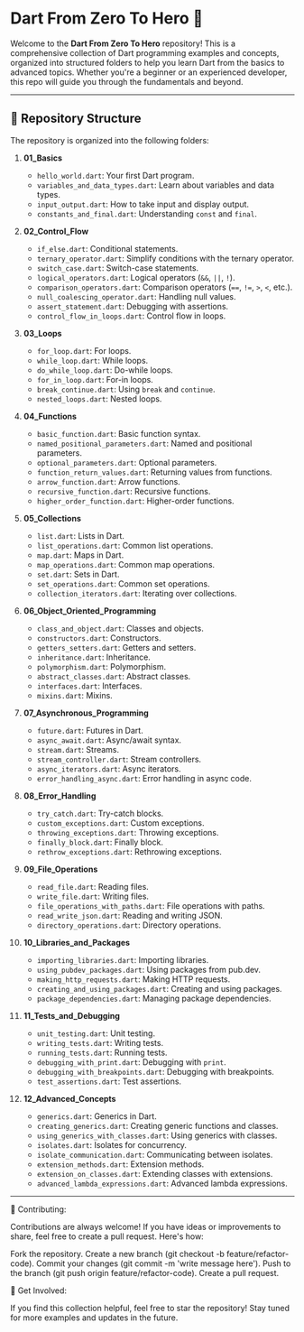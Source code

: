 # Dart From Zero To Hero 🚀

Welcome to the **Dart From Zero To Hero** repository! This is a comprehensive collection of Dart programming examples and concepts, organized into structured folders to help you learn Dart from the basics to advanced topics. Whether you're a beginner or an experienced developer, this repo will guide you through the fundamentals and beyond.

---

## 📁 Repository Structure

The repository is organized into the following folders:

1. **01_Basics**  
   - `hello_world.dart`: Your first Dart program.
   - `variables_and_data_types.dart`: Learn about variables and data types.
   - `input_output.dart`: How to take input and display output.
   - `constants_and_final.dart`: Understanding `const` and `final`.

2. **02_Control_Flow**  
   - `if_else.dart`: Conditional statements.
   - `ternary_operator.dart`: Simplify conditions with the ternary operator.
   - `switch_case.dart`: Switch-case statements.
   - `logical_operators.dart`: Logical operators (`&&`, `||`, `!`).
   - `comparison_operators.dart`: Comparison operators (`==`, `!=`, `>`, `<`, etc.).
   - `null_coalescing_operator.dart`: Handling null values.
   - `assert_statement.dart`: Debugging with assertions.
   - `control_flow_in_loops.dart`: Control flow in loops.

3. **03_Loops**  
   - `for_loop.dart`: For loops.
   - `while_loop.dart`: While loops.
   - `do_while_loop.dart`: Do-while loops.
   - `for_in_loop.dart`: For-in loops.
   - `break_continue.dart`: Using `break` and `continue`.
   - `nested_loops.dart`: Nested loops.

4. **04_Functions**  
   - `basic_function.dart`: Basic function syntax.
   - `named_positional_parameters.dart`: Named and positional parameters.
   - `optional_parameters.dart`: Optional parameters.
   - `function_return_values.dart`: Returning values from functions.
   - `arrow_function.dart`: Arrow functions.
   - `recursive_function.dart`: Recursive functions.
   - `higher_order_function.dart`: Higher-order functions.

5. **05_Collections**  
   - `list.dart`: Lists in Dart.
   - `list_operations.dart`: Common list operations.
   - `map.dart`: Maps in Dart.
   - `map_operations.dart`: Common map operations.
   - `set.dart`: Sets in Dart.
   - `set_operations.dart`: Common set operations.
   - `collection_iterators.dart`: Iterating over collections.

6. **06_Object_Oriented_Programming**  
   - `class_and_object.dart`: Classes and objects.
   - `constructors.dart`: Constructors.
   - `getters_setters.dart`: Getters and setters.
   - `inheritance.dart`: Inheritance.
   - `polymorphism.dart`: Polymorphism.
   - `abstract_classes.dart`: Abstract classes.
   - `interfaces.dart`: Interfaces.
   - `mixins.dart`: Mixins.

7. **07_Asynchronous_Programming**  
   - `future.dart`: Futures in Dart.
   - `async_await.dart`: Async/await syntax.
   - `stream.dart`: Streams.
   - `stream_controller.dart`: Stream controllers.
   - `async_iterators.dart`: Async iterators.
   - `error_handling_async.dart`: Error handling in async code.

8. **08_Error_Handling**  
   - `try_catch.dart`: Try-catch blocks.
   - `custom_exceptions.dart`: Custom exceptions.
   - `throwing_exceptions.dart`: Throwing exceptions.
   - `finally_block.dart`: Finally block.
   - `rethrow_exceptions.dart`: Rethrowing exceptions.

9. **09_File_Operations**  
   - `read_file.dart`: Reading files.
   - `write_file.dart`: Writing files.
   - `file_operations_with_paths.dart`: File operations with paths.
   - `read_write_json.dart`: Reading and writing JSON.
   - `directory_operations.dart`: Directory operations.

10. **10_Libraries_and_Packages**  
    - `importing_libraries.dart`: Importing libraries.
    - `using_pubdev_packages.dart`: Using packages from pub.dev.
    - `making_http_requests.dart`: Making HTTP requests.
    - `creating_and_using_packages.dart`: Creating and using packages.
    - `package_dependencies.dart`: Managing package dependencies.

11. **11_Tests_and_Debugging**  
    - `unit_testing.dart`: Unit testing.
    - `writing_tests.dart`: Writing tests.
    - `running_tests.dart`: Running tests.
    - `debugging_with_print.dart`: Debugging with `print`.
    - `debugging_with_breakpoints.dart`: Debugging with breakpoints.
    - `test_assertions.dart`: Test assertions.

12. **12_Advanced_Concepts**  
    - `generics.dart`: Generics in Dart.
    - `creating_generics.dart`: Creating generic functions and classes.
    - `using_generics_with_classes.dart`: Using generics with classes.
    - `isolates.dart`: Isolates for concurrency.
    - `isolate_communication.dart`: Communicating between isolates.
    - `extension_methods.dart`: Extension methods.
    - `extension_on_classes.dart`: Extending classes with extensions.
    - `advanced_lambda_expressions.dart`: Advanced lambda expressions.

---
🌱 Contributing:

Contributions are always welcome! If you have ideas or improvements to share, feel free to create a pull request. Here's how:

Fork the repository. Create a new branch (git checkout -b feature/refactor-code). Commit your changes (git commit -m 'write message here'). Push to the branch (git push origin feature/refactor-code). Create a pull request.

📣 Get Involved:

If you find this collection helpful, feel free to star the repository! Stay tuned for more examples and updates in the future.
